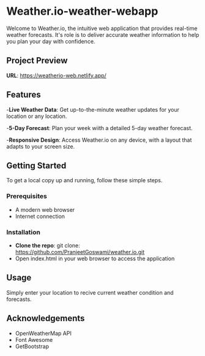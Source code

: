 # Weather.io-weather-webapp

Welcome to Weather.io, the intuitive web application that provides real-time weather forecasts. It's role is to deliver accurate weather information to help you plan your day with confidence.

## Project Preview
**URL**: https://weatherio-web.netlify.app/

## Features

-**Live Weather Data**: Get up-to-the-minute weather updates for your location or any location.

-**5-Day Forecast**: Plan your week wiith a detailed 5-day weather forecast.

-**Responsive Design**: Access Weather.io on any device, with a layout that adapts to your screen size.

## Getting Started

To get a local copy up and running, follow these simple steps.

### Prerequisites
- A modern web browser
- Internet connection

### Installation
- **Clone the repo**: git clone: https://github.com/PranjeetGoswami/weather.io.git
- Open index.html in your web browser to access the application

## Usage
Simply enter your location to recive current weather condition and forecasts.

## Acknowledgements
- OpenWeatherMap API
- Font Awesome
- GetBootstrap
